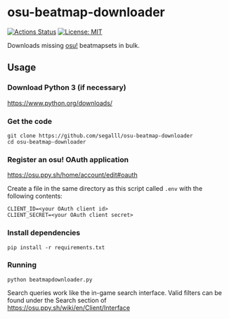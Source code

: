 # osu-beatmap-downloader

[![Actions Status](https://github.com/segalll/osu-beatmap-downloader/workflows/CI/badge.svg)](https://github.com/segalll/osu-beatmap-downloader/actions)
[![License: MIT](https://img.shields.io/badge/license-MIT-blue.svg)](https://opensource.org/licenses/MIT)

Downloads missing [osu!](https://osu.ppy.sh/home) beatmapsets in bulk.

## Usage
### Download Python 3 (if necessary)
https://www.python.org/downloads/
### Get the code
```
git clone https://github.com/segalll/osu-beatmap-downloader
cd osu-beatmap-downloader
```

### Register an osu! OAuth application
https://osu.ppy.sh/home/account/edit#oauth


Create a file in the same directory as this script called `.env` with the following contents:
```
CLIENT_ID=<your OAuth client id>
CLIENT_SECRET=<your OAuth client secret>
```

### Install dependencies
```
pip install -r requirements.txt
```

### Running
```
python beatmapdownloader.py
```

Search queries work like the in-game search interface. Valid filters can be found under the Search section of https://osu.ppy.sh/wiki/en/Client/Interface